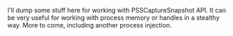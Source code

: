 I'll dump some stuff here for working with PSSCaptureSnapshot API. It can be very useful for working with process memory or handles in a stealthy way. More to come, including another process injection.

